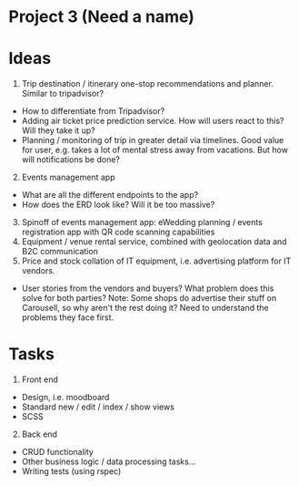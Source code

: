 
# Project 3 (Need a name)

# Ideas
1. Trip destination / itinerary one-stop recommendations and planner. Similar to tripadvisor?
 * How to differentiate from Tripadvisor?
 * Adding air ticket price prediction service. How will users react to this? Will they take it up?
 * Planning / monitoring of trip in greater detail via timelines. Good value for user, e.g. takes a lot of mental stress away from vacations. But how will notifications be done?
2. Events management app
 * What are all the different endpoints to the app?
 * How does the ERD look like? Will it be too massive?
3. Spinoff of events management app: eWedding planning / events registration app with QR code scanning capabilities
4. Equipment / venue rental service, combined with geolocation data and B2C communication
5. Price and stock collation of IT equipment, i.e. advertising platform for IT vendors.
 * User stories from the vendors and buyers? What problem does this solve for both parties? Note: Some shops do advertise their stuff on Carousell, so why aren't the rest doing it? Need to understand the problems they face first.
 
# Tasks
1. Front end
  * Design, i.e. moodboard
  * Standard new / edit / index / show views
  * SCSS
2. Back end
  * CRUD functionality
  * Other business logic / data processing tasks...
  * Writing tests (using rspec)

